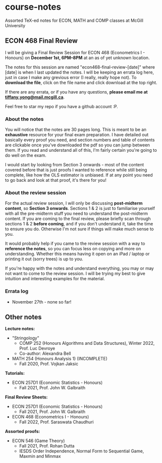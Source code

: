 # course-notes
Assorted TeX-ed notes for ECON, MATH and COMP classes at McGill University

## ECON 468 Final Review

I will be giving a Final Review Session for ECON 468 (Econometrics I - Honours) on **December 1st, 6PM–8PM** at an as of yet unknown location. 

The notes for this session are named "econ468-final-review-[date]" where [date] is when I last updated the notes. I will be keeping an errata log here, just in case I make any grevious error (I really, really hope not). To **download the file**, click on the file name and click download at the top right. 

If there are any errata, or if you have any questions, **please email me at tiffany.yong@mail.mcgill.ca**. 

Feel free to star my repo if you have a github account :P. 


### About the notes

You will notice that the notes are 30 pages long. This is meant to be an **exhaustive** resource for your final exam preparation. I have detailed out basically every proof you need, and section numbers and table of contents are clickable once you've downloaded the pdf so you can jump between them. If you read and understand all of this, I'm fairly certain you're going to do well on the exam. 

I would start by looking from Section 3 onwards - most of the content covered before that is just proofs I wanted to reference while still being complete, like how the OLS estimator is unbiased. If at any point you need to go back and look at that proof, it's there for you!

### About the review session


For the actual review session, I will only be discussing **post-midterm content**, so **Section 3 onwards**. Sections 1 & 2 is just to familiarise yourself with all the pre-midterm stuff you need to understand the post-midterm content. If you are coming to the final review, please briefly scan through sections 1 & 2 **before coming**, and if you don't understand it, take the time to ensure you do. Otherwise I'm not sure if things will make much sense to you. 

It would probably help if you came to the review session with a way to **reference the notes**, so you can focus less on copying and more on understanding. Whether this means having it open on an iPad / laptop or printing it out (sorry trees) is up to you. 

If you're happy with the notes and understand everything, you may or may not want to come to the review session. I will be trying my best to give intuition and interesting examples for the material. 


### Errata log

- November 27th - none so far!



## Other notes


**Lecture notes:**
- "Stringology" 
  - COMP 252 (Honours Algorithms and Data Structures), Winter 2022, Prof. Luc Devroye
  - Co-author: Alexandra Bell
- MATH 254 (Honours Analysis 1) (INCOMPLETE)
  - Fall 2020, Prof. Vojkan Jaksic


**Tutorials:**
- ECON 257D1 (Economic Statistics - Honours)
  - Fall 2021, Prof. John W. Galbraith


**Final Review Sheets:**
- ECON 257D1 (Economic Statistics - Honours)
  - Fall 2021, Prof. John W. Galbraith
- ECON 468 (Econometrics I - Honours)
  - Fall 2022, Prof. Saraswata Chaudhuri


**Assorted proofs:**
- ECON 546 (Game Theory)
  - Fall 2021, Prof. Rohan Dutta
  - IESDS Order Independence, Normal Form to Sequential Game, Maxmin and Minmax

